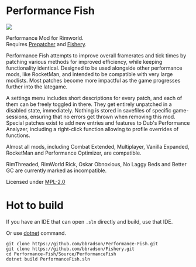 # Performance Fish
![](About/Preview.png?raw=true)  
  
Performance Mod for Rimworld.  
Requires [Prepatcher](https://github.com/Zetrith/Prepatcher) and [Fishery](https://github.com/bbradson/Fishery).  
  
Performance Fish attempts to improve overall framerates and tick times by patching various methods for improved efficiency, while keeping functionality identical. Designed to be used alongside other performance mods, like RocketMan, and intended to be compatible with very large modlists. Most patches become more impactful as the game progresses further into the lategame.  
  
A settings menu includes short descriptions for every patch, and each of them can be freely toggled in there. They get entirely unpatched in a disabled state, immediately. Nothing is stored in savefiles of specific game-sessions, ensuring that no errors get thrown when removing this mod.  
Special patches exist to add new entries and features to Dub's Performance Analyzer, including a right-click function allowing to profile overrides of functions.  
  
Almost all mods, including Combat Extended, Multiplayer, Vanilla Expanded, RocketMan and Performance Optimizer, are compatible.  
  
RimThreaded, RimWorld Rick, Oskar Obnoxious, No Laggy Beds and Better GC are currently marked as incompatible.  

Licensed under [MPL-2.0](https://tldrlegal.com/license/mozilla-public-license-2.0-(mpl-2))

# Hot to build
If you have an IDE that can open `.sln` directly and build, use that IDE.

Or use [dotnet](https://learn.microsoft.com/en-us/dotnet/core/install/) command.
```
git clone https://github.com/bbradson/Performance-Fish.git
git clone https://github.com/bbradson/Fishery.git
cd Performance-Fish/Source/PerformanceFish
dotnet build PerformanceFish.sln 
```
